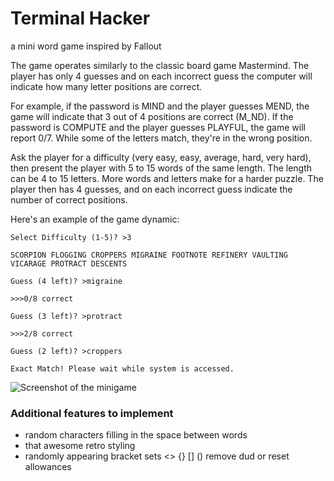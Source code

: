 # Terminal Hacker
a mini word game inspired by Fallout

The game operates similarly to the classic board game Mastermind. The player has only 4 guesses and on each incorrect guess the computer will indicate how many letter positions are correct.

For example, if the password is MIND and the player guesses MEND, the game will indicate that 3 out of 4 positions are correct (M_ND). If the password is COMPUTE and the player guesses PLAYFUL, the game will report 0/7. While some of the letters match, they're in the wrong position.

Ask the player for a difficulty (very easy, easy, average, hard, very hard), then present the player with 5 to 15 words of the same length. The length can be 4 to 15 letters. More words and letters make for a harder puzzle. The player then has 4 guesses, and on each incorrect guess indicate the number of correct positions.

Here's an example of the game dynamic:

`Select Difficulty (1-5)? >3`

`SCORPION
FLOGGING
CROPPERS
MIGRAINE
FOOTNOTE
REFINERY
VAULTING
VICARAGE
PROTRACT
DESCENTS`

`Guess (4 left)? >migraine`

`>>>0/8 correct`

`Guess (3 left)? >protract`

`>>>2/8 correct`

`Guess (2 left)? >croppers`

`Exact Match! Please wait while system is accessed.`

![Screenshot of the minigame](http://i.stack.imgur.com/ckL1M.jpg)


### Additional features to implement
- random characters filling in the space between words
- that awesome retro styling
- randomly appearing bracket sets <> {} [] () remove dud or reset allowances






